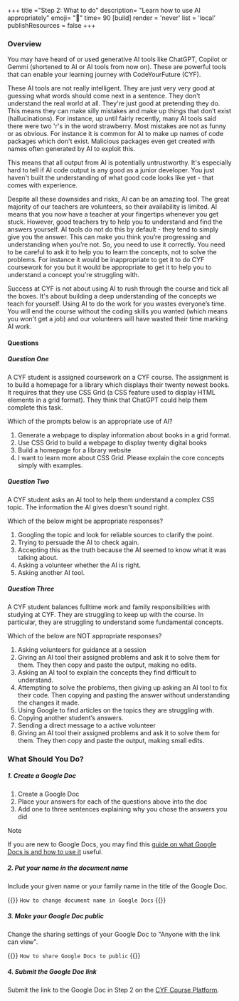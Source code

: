 +++
title ="Step 2: What to do"
description= "Learn how to use AI appropriately"
emoji= "🤖"
time= 90
[build]
  render = 'never'
  list = 'local'
  publishResources = false 
+++


### Overview

You may have heard of or used generative AI tools like ChatGPT, Copilot or Gemmi (shortened to AI or AI tools from now on). These are powerful tools that can enable your learning journey with CodeYourFuture (CYF). 

These AI tools are not really intelligent. They are just very very good at guessing what words should come next in a sentence. They don't understand the real world at all. They're just good at pretending they do. This means they can make silly mistakes and make up things that don’t exist (hallucinations). For instance, up until fairly recently, many AI tools said there were two 'r's in the word strawberry. Most mistakes are not as funny or as obvious. For instance it is common for AI to make up names of code packages which don't exist. Malicious packages even get created with names often generated by AI to exploit this.

This means that all output from AI is potentially untrustworthy. It's especially hard to tell if AI code output is any good as a junior developer. You just haven't built the understanding of what good code looks like yet - that comes with experience.

Despite all these downsides and risks, AI can be an amazing tool. The great majority of our teachers are volunteers, so their availability is limited. AI means that you now have a teacher at your fingertips whenever you get stuck. However, good teachers try to help you to understand and find the answers yourself. AI tools do not do this by default - they tend to simply give you the answer. This can make you think you’re progressing and understanding when you’re not. So, you need to use it correctly. You need to be careful to ask it to help you to learn the concepts, not to solve the problems. For instance it would be inappropriate to get it to do CYF coursework for you but it would be appropriate to get it to help you to understand a concept you're struggling with.

Success at CYF is not about using AI to rush through the course and tick all the boxes. It's about building a deep understanding of the concepts we teach for yourself. Using AI to do the work for you wastes everyone’s time. You will end the course without the coding skills you wanted (which means you won't get a job) and our volunteers will have wasted their time marking AI work.

#### Questions

##### Question One
A CYF student is assigned coursework on a CYF course. The assignment is to build a homepage for a library which displays their twenty newest books. It requires that they use CSS Grid (a CSS feature used to display HTML elements in a grid format). They think that ChatGPT could help them complete this task. 

Which of the prompts below is an appropriate use of AI? 

1. Generate a webpage to display information about books in a grid format.
2. Use CSS Grid to build a webpage to display twenty digital books
3. Build a homepage for a library website 
4. I want to learn more about CSS Grid. Please explain the core concepts simply with examples.

##### Question Two
A CYF student asks an AI tool to help them understand a complex CSS topic. The information the AI gives doesn't sound right. 

Which of the below might be appropriate responses? 

1. Googling the topic and look for reliable sources to clarify the point.
2. Trying to persuade the AI to check again.
3. Accepting this as the truth because the AI seemed to know what it was talking about.
4. Asking a volunteer whether the AI is right.
5. Asking another AI tool. 

##### Question Three
A CYF student balances fulltime work and family responsibilities with studying at CYF. They are struggling to keep up with the course. In particular, they are struggling to understand some fundamental concepts. 

Which of the below are NOT appropriate responses? 

1. Asking volunteers for guidance at a session
2. Giving an AI tool their assigned problems and ask it to solve them for them. They then copy and paste the output, making no edits.
3. Asking an AI tool to explain the concepts they find difficult to understand.
4. Attempting to solve the problems, then giving up asking an AI tool to fix their code. Then copying and pasting the answer without understanding the changes it made.
5. Using Google to find articles on the topics they are struggling with. 
6. Copying another student’s answers.
7. Sending a direct message to a active volunteer
8. Giving an AI tool their assigned problems and ask it to solve them for them. They then copy and paste the output, making small edits.

### What Should You Do?

##### 1. Create a Google Doc
1. Create a Google Doc
2. Place your answers for each of the questions above into the doc
3. Add one to three sentences explaining why you chose the answers you did

> [!NOTE]
> If you are new to Google Docs, you may find this [guide on what Google Docs is and how to use it](https://support.google.com/docs/answer/7068618?hl=en-GB&co=GENIE.Platform%3DDesktop) useful.

##### 2. Put your name in the document name 

Include your given name or your family name in the title of the Google Doc.

{{<note type="tip" title="Search the Web">}}
`How to change document name in Google Docs`
{{</note>}}

##### 3. Make your Google Doc public

Change the sharing settings of your Google Doc to "Anyone with the link can view".

{{<note type="tip" title="Search the Web">}}
`How to share Google Docs to public`
{{</note>}}

##### 4. Submit the Google Doc link

Submit the link to the Google Doc in Step 2 on the [CYF Course Platform](https://application-process.codeyourfuture.io/).